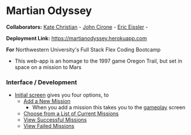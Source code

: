 # Martian Odyssey

**Collaborators:** 
[Kate Christian](https://github.com/k8xian) - 
[John Cirone](https://github.com/Ciwonie) - 
[Eric Eissler](https://github.com/eeissler83) - 

**Deployment Link:** https://martianodyssey.herokuapp.com

**For** Northwestern University's Full Stack Flex Coding Bootcamp

* This web-app is an homage to the 1997 game Oregon Trail, but set in space on a mission to Mars

### Interface / Development
* [Initial screen](https://martianodyssey.herokuapp.com/) gives you four options, to
    * [Add a New Mission](https://martianodyssey.herokuapp.com/mission)
        * When you add a mission this takes you to the [gameplay](https://martianodyssey.herokuapp.com/play/6) screen
    * [Choose from a List of Current Missions](https://martianodyssey.herokuapp.com/current_missions)
    * [View Successful Missions](https://martianodyssey.herokuapp.com/successful_missions)
    * [View Failed Missions](https://martianodyssey.herokuapp.com/failed_missions)